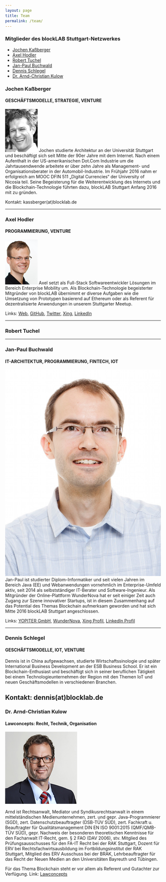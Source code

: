 ```yaml
---
layout: page
title: Team
permalink: /team/
---
```


### Mitglieder des blockLAB Stuttgart-Netzwerkes

- [Jochen Kaßberger](#jochen)
- [Axel Hodler](#axel)
- [Robert Tuchel](#rob)
- [Jan-Paul Buchwald](#jan-paul)
- [Dennis Schlegel](#dennis)
- [Dr. Arnd-Christian Kulow](#arndt)

<a name="jochen"/>

### Jochen Kaßberger

#### GESCHÄFTSMODELLE, STRATEGIE, VENTURE

<img src="/assets/images/team/jochen.jpg" alt="Portrait Jochen" class="team__portrait">
Jochen studierte Architektur an der Universität Stuttgart und beschäftigt sich seit Mitte der 90er Jahre mit dem Internet. Nach einem Aufenthalt in der US-amerikanischen Dot.Com Industrie um die Jahrtausendwende arbeitete er über zehn Jahre als Management- und Organisationsberater in der Automobil-Industrie. Im Frühjahr 2016 nahm er erfolgreich am MOOC DFIN 511 „Digital Currencies“ der University of Nicosia teil. Seine Begeisterung für die Weiterentwicklung des Internets und die Blockchain-Technologie führten dazu, blockLAB Stuttgart Anfang 2016 mit zu gründen.

Kontakt: kassberger(at)blocklab.de

---

<a name="axel"/>

### Axel Hodler

#### PROGRAMMIERUNG, VENTURE

<img src="/assets/images/team/axel.jpg" alt="Portrait Axel" class="team__portrait">
Axel setzt als Full-Stack Softwareentwickler Lösungen im Bereich Enterprise Mobility um. Als Blockchain-Technologie begeisterter Mitgründer von blockLAB übernimmt er diverse Aufgaben wie die Umsetzung von Prototypen basierend auf Ethereum oder als Referent für dezentralisierte Anwendungen in unserem Stuttgarter Meetup.

Links: [Web](http://hodler.co), [GitHub](https://github.com/axelhodler), [Twitter](https://github.com/axelhodler), [Xing](https://www.xing.com/profile/Axel_Hodler), [LinkedIn](https://www.linkedin.com/in/axel-hodler-a92343a8)

---

<a name="rob"/>

### Robert Tuchel

---

<a name="jan-paul"/>

### Jan-Paul Buchwald

#### IT-ARCHITEKTUR, PROGRAMMIERUNG, FINTECH, IOT

<img src="/assets/images/team/jan-paul.jpg" alt="Portrait Jan-Paul" class="team__portrait">
Jan-Paul ist studierter Diplom-Informatiker und seit vielen Jahren im Bereich Java (EE) und Webanwendungen vornehmlich im Enterprise-Umfeld aktiv, seit 2014 als selbstständiger IT-Berater und Software-Ingenieur. Als Mitgründer der Online-Plattform WunderNova hat er seit einiger Zeit auch Zugang zur Szene innovativer Startups, ist in diesem Zusammenhang auf das Potential des Themas Blockchain aufmerksam geworden und hat sich Mitte 2016 blockLAB Stuttgart angeschlossen.

Links: [YOPITER GmbH](http://www.yopiter.com), [WunderNova](http://www.wundernova.com), [Xing Profil](https://www.xing.com/profile/JanPaul_Buchwald), [LinkedIn Profil](https://www.linkedin.com/in/jan-paul-buchwald-23542423)

---

<a name="dennis"/>

### Dennis Schlegel

#### GESCHÄFTSMODELLE, IOT, VENTURE

Dennis ist in China aufgewachsen, studierte Wirtschaftssinologie und später International Business Development an der ESB Business School. Er ist ein  Blockchain-Enthusiast und beschäftigt sich in seiner beruflichen Tätigkeit bei einem Technologieunternehmen der Region mit den Themen IoT und neuen Geschäftsmodellen in verschiedenen Branchen.

Kontakt: dennis(at)blocklab.de
---

<a name="arndt"/>

### Dr. Arnd-Christian Kulow

#### Lawconcepts: Recht, Technik, Organisation
<img src="/assets/images/team/kulow.jpg" alt="Portrait Arnd" class="team__portrait">

Arnd ist Rechtsanwalt, Mediator und Syndikusrechtsanwalt in
  einem mittelständischen Medienunternehmen, zert. und gepr. Java-Programmierer (SGD), zert. Datenschutzbeauftragter (DSB-TÜV SÜD), zert. Fachkraft u. Beauftragter für Qualitätsmanagement DIN EN ISO 9001:2015 (QMF/QMB-TÜV SÜD), gepr. Nachweis der besonderen theoretischen Kenntnisse
  für den Fachanwalt IT-Recht, gem. § 2 FAO (DAV 2006), stv. Mitglied des Prüfungsausschusses für den FA-IT
  Recht bei der RAK Stuttgart, Dozent für ERV bei Rechtsfachwirtsausbildung im Fortbildungsinstitut der RAK Stuttgart, Mitglied des ERV Ausschuss bei der BRAK, Lehrbeauftragter für das Recht der Neuen Medien an den
  Universitäten Bayreuth und Tübingen.
  
  Für das Thema Blockchain steht er vor allem als Referent und Gutachter zur Verfügung.
  Link: [Lawconcepts](http://www.kanzlei-kulow.de)




